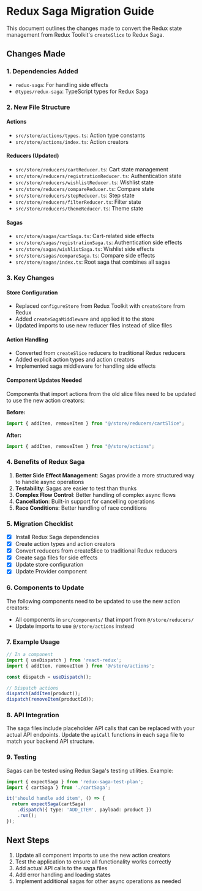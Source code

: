 # Redux Saga Migration Guide

This document outlines the changes made to convert the Redux state management from Redux Toolkit's `createSlice` to Redux Saga.

## Changes Made

### 1. Dependencies Added
- `redux-saga`: For handling side effects
- `@types/redux-saga`: TypeScript types for Redux Saga

### 2. New File Structure

#### Actions
- `src/store/actions/types.ts`: Action type constants
- `src/store/actions/index.ts`: Action creators

#### Reducers (Updated)
- `src/store/reducers/cartReducer.ts`: Cart state management
- `src/store/reducers/registrationReducer.ts`: Authentication state
- `src/store/reducers/wishlistReducer.ts`: Wishlist state
- `src/store/reducers/compareReducer.ts`: Compare state
- `src/store/reducers/stepReducer.ts`: Step state
- `src/store/reducers/filterReducer.ts`: Filter state
- `src/store/reducers/themeReducer.ts`: Theme state

#### Sagas
- `src/store/sagas/cartSaga.ts`: Cart-related side effects
- `src/store/sagas/registrationSaga.ts`: Authentication side effects
- `src/store/sagas/wishlistSaga.ts`: Wishlist side effects
- `src/store/sagas/compareSaga.ts`: Compare side effects
- `src/store/sagas/index.ts`: Root saga that combines all sagas

### 3. Key Changes

#### Store Configuration
- Replaced `configureStore` from Redux Toolkit with `createStore` from Redux
- Added `createSagaMiddleware` and applied it to the store
- Updated imports to use new reducer files instead of slice files

#### Action Handling
- Converted from `createSlice` reducers to traditional Redux reducers
- Added explicit action types and action creators
- Implemented saga middleware for handling side effects

#### Component Updates Needed
Components that import actions from the old slice files need to be updated to use the new action creators:

**Before:**
```typescript
import { addItem, removeItem } from "@/store/reducers/cartSlice";
```

**After:**
```typescript
import { addItem, removeItem } from "@/store/actions";
```

### 4. Benefits of Redux Saga

1. **Better Side Effect Management**: Sagas provide a more structured way to handle async operations
2. **Testability**: Sagas are easier to test than thunks
3. **Complex Flow Control**: Better handling of complex async flows
4. **Cancellation**: Built-in support for cancelling operations
5. **Race Conditions**: Better handling of race conditions

### 5. Migration Checklist

- [x] Install Redux Saga dependencies
- [x] Create action types and action creators
- [x] Convert reducers from createSlice to traditional Redux reducers
- [x] Create saga files for side effects
- [x] Update store configuration
- [x] Update Provider component

### 6. Components to Update

The following components need to be updated to use the new action creators:

- All components in `src/components/` that import from `@/store/reducers/`
- Update imports to use `@/store/actions` instead

### 7. Example Usage

```typescript
// In a component
import { useDispatch } from 'react-redux';
import { addItem, removeItem } from '@/store/actions';

const dispatch = useDispatch();

// Dispatch actions
dispatch(addItem(product));
dispatch(removeItem(productId));
```

### 8. API Integration

The saga files include placeholder API calls that can be replaced with your actual API endpoints. Update the `apiCall` functions in each saga file to match your backend API structure.

### 9. Testing

Sagas can be tested using Redux Saga's testing utilities. Example:

```typescript
import { expectSaga } from 'redux-saga-test-plan';
import { cartSaga } from './cartSaga';

it('should handle add item', () => {
  return expectSaga(cartSaga)
    .dispatch({ type: 'ADD_ITEM', payload: product })
    .run();
});
```

## Next Steps

1. Update all component imports to use the new action creators
2. Test the application to ensure all functionality works correctly
3. Add actual API calls to the saga files
4. Add error handling and loading states
5. Implement additional sagas for other async operations as needed 